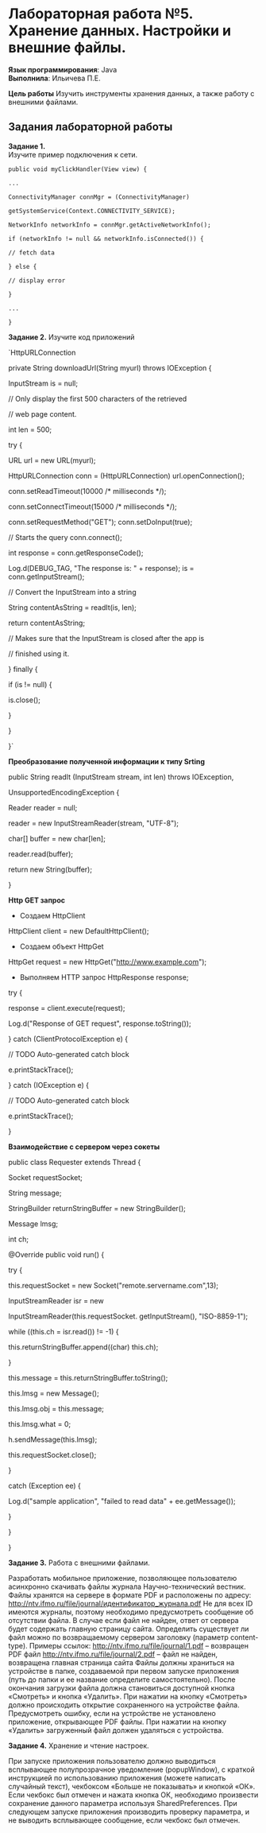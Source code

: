 # Лабораторная работа №5. Хранение данных. Настройки и внешние файлы.
**Язык программирования**: Java  
**Выполнила**: Ильичева П.Е.

**Цель работы**
Изучить инструменты хранения данных, а также работу с внешними 
файлами. 

## Задания лабораторной работы 
**Задание 1.**  
Изучите пример подключения к сети. 

`public void myClickHandler(View view) {` 

`...` 

`ConnectivityManager connMgr = (ConnectivityManager)` 

`getSystemService(Context.CONNECTIVITY_SERVICE);` 

`NetworkInfo networkInfo = connMgr.getActiveNetworkInfo();`

`if (networkInfo != null && networkInfo.isConnected()) {`

`// fetch data` 

`} else {`

`// display error` 

`}`

`...` 

`}`

**Задание 2.**
Изучите код приложений 

`HttpURLConnection

private String downloadUrl(String myurl) throws IOException { 

InputStream is = null; 

// Only display the first 500 characters of the retrieved 

// web page content. 

int len = 500; 

try { 

URL url = new URL(myurl); 

HttpURLConnection conn = (HttpURLConnection) url.openConnection();

conn.setReadTimeout(10000 /* milliseconds */); 

conn.setConnectTimeout(15000 /* milliseconds */); 

conn.setRequestMethod("GET"); conn.setDoInput(true);

// Starts the query conn.connect(); 

int response = conn.getResponseCode(); 

Log.d(DEBUG_TAG, "The response is: " + response); is = conn.getInputStream(); 

// Convert the InputStream into a string 

String contentAsString = readIt(is, len); 

return contentAsString; 

// Makes sure that the InputStream is closed after the app is 

// finished using it. 

} finally { 

if (is != null) { 

is.close(); 

} 

} 

}`

**Преобразование полученной информации к типу Srting**

public String readIt (InputStream stream, int len) throws IOException, 

UnsupportedEncodingException { 

Reader reader = null; 

reader = new InputStreamReader(stream, "UTF-8"); 

char[] buffer = new char[len]; 

reader.read(buffer); 

return new String(buffer); 

} 

**Http GET запрос**

- Создаем HttpClient 

HttpClient client = new DefaultHttpClient(); 

- Создаем объект HttpGet 

HttpGet request = new HttpGet("http://www.example.com"); 

- Выполняем HTTP запрос 
HttpResponse response;

try { 

response = client.execute(request); 

Log.d("Response of GET request", response.toString()); 

} catch (ClientProtocolException e) { 

// TODO Auto-generated catch block 

e.printStackTrace(); 

} catch (IOException e) {

// TODO Auto-generated catch block 

e.printStackTrace(); 

} 

**Взаимодействие с сервером через сокеты**

public class Requester extends Thread { 

Socket requestSocket; 

String message; 

StringBuilder returnStringBuffer = new StringBuilder(); 

Message lmsg; 

int ch; 

@Override public void run() { 

try { 

this.requestSocket = new Socket("remote.servername.com",13); 

InputStreamReader isr = new 

InputStreamReader(this.requestSocket. getInputStream(), "ISO-8859-1"); 

while ((this.ch = isr.read()) != -1) { 

this.returnStringBuffer.append((char) this.ch); 

} 

this.message = this.returnStringBuffer.toString(); 

this.lmsg = new Message(); 

this.lmsg.obj = this.message; 

this.lmsg.what = 0; 

h.sendMessage(this.lmsg); 

this.requestSocket.close(); 

} 

catch (Exception ee) { 

Log.d("sample application", "failed to read data" + ee.getMessage()); 

} 

} 

}

**Задание 3.** Работа с внешними файлами.

Разработать мобильное приложение, позволяющее пользователю асинхронно скачивать файлы журнала Научно-технический вестник. 
Файлы хранятся на сервере в формате PDF и расположены по адресу: http://ntv.ifmo.ru/file/journal/идентификатор_журнала.pdf 
Не для всех ID имеются журналы, поэтому необходимо предусмотреть сообщение об отсутствии файла. В случае если файл не найден, 
ответ от сервера будет содержать главную страницу сайта. 
Определить существует ли файл можно по возвращаемому сервером заголовку (параметр content-type). 
Примеры ссылок: 
http://ntv.ifmo.ru/file/journal/1.pdf – возвращен PDF файл 
http://ntv.ifmo.ru/file/journal/2.pdf – файл не найден, возвращена главная страница сайта 
Файлы должны храниться на устройстве в папке, создаваемой при первом запуске приложения (путь до папки и ее название определите самостоятельно). 
После окончания загрузки файла должна становиться доступной кнопка «Смотреть» и кнопка «Удалить». 
При нажатии на кнопку «Смотреть» должно происходить открытие сохраненного на устройстве файла.
Предусмотреть ошибку, если на устройстве не установлено приложение, открывающее PDF файлы. 
При нажатии на кнопку «Удалить» загруженный файл должен удаляться с устройства.



**Задание 4.** Хранение и чтение настроек.

При запуске приложения пользователю должно выводиться всплывающее полупрозрачное уведомление (popupWindow),
с краткой инструкцией по использованию приложения (можете написать случайный текст),
чекбоксом «Больше не показывать» и кнопкой «ОК».
Если чекбокс был отмечен и нажата кнопка ОК, необходимо произвести сохранение данного параметра используя SharedPreferences.
При следующем запуске приложения производить проверку параметра, и не выводить всплывающее сообщение, если чекбокс был отмечен.


